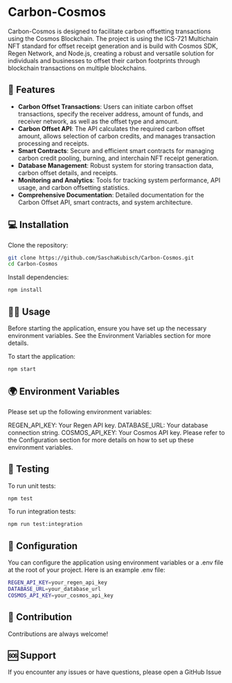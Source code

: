  # Carbon-Cosmos


Carbon-Cosmos is designed to facilitate carbon offsetting transactions using the Cosmos Blockchain. The project is using the ICS-721 Multichain NFT standard for offset receipt generation and is build with Cosmos SDK, Regen Network, and Node.js, creating a robust and versatile solution for individuals and businesses to offset their carbon footprints through blockchain transactions on multiple blockchains.

## 🚀 Features

- **Carbon Offset Transactions**: Users can initiate carbon offset transactions, specify the receiver address, amount of funds, and receiver network, as well as the offset type and amount.
- **Carbon Offset API**: The API calculates the required carbon offset amount, allows selection of carbon credits, and manages transaction processing and receipts.
- **Smart Contracts**: Secure and efficient smart contracts for managing carbon credit pooling, burning, and interchain NFT receipt generation.
- **Database Management**: Robust system for storing transaction data, carbon offset details, and receipts.
- **Monitoring and Analytics**: Tools for tracking system performance, API usage, and carbon offsetting statistics.
- **Comprehensive Documentation**: Detailed documentation for the Carbon Offset API, smart contracts, and system architecture.

## 💻 Installation

Clone the repository:

```bash
git clone https://github.com/SaschaKubisch/Carbon-Cosmos.git
cd Carbon-Cosmos
```

Install dependencies:

```bash
npm install
```

## 🏃‍♀️ Usage
Before starting the application, ensure you have set up the necessary environment variables. See the Environment Variables section for more details.

To start the application:

```bash
npm start
```

## 🌍 Environment Variables
Please set up the following environment variables:


REGEN_API_KEY: Your Regen API key.
DATABASE_URL: Your database connection string.
COSMOS_API_KEY: Your Cosmos API key.
Please refer to the Configuration section for more details on how to set up these environment variables.

## 🧪 Testing
To run unit tests:
```bash
npm test
```
To run integration tests:

```bash
npm run test:integration
```
## 🔧 Configuration
You can configure the application using environment variables or a .env file at the root of your project. Here is an example .env file:

```bash
REGEN_API_KEY=your_regen_api_key
DATABASE_URL=your_database_url
COSMOS_API_KEY=your_cosmos_api_key
```

## 🤝 Contribution
Contributions are always welcome!

## 🆘 Support
If you encounter any issues or have questions, please open a GitHub Issue
